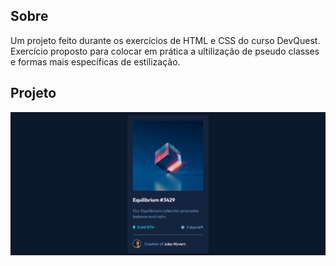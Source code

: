 ## Sobre
Um projeto feito durante os exercícios de HTML e CSS do curso DevQuest.
Exercício proposto para colocar em prática a ultilização de pseudo classes e formas mais específicas de estilização. 

## Projeto
<img src="./src/nft-preview.gif" alt="Gif do projeto">